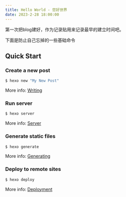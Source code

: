 ```yaml
---
title: Hello World - 您好世界
date: 2023-2-28 18:00:00
---
```

第一次把blog建好，作为记录贴用来记录最早的建立时间吧。

下面是防止自己忘掉的一些基础命令

## Quick Start

### Create a new post

``` bash
$ hexo new "My New Post"
```

More info: [Writing](https://hexo.io/docs/writing.html)

### Run server

``` bash
$ hexo server
```

More info: [Server](https://hexo.io/docs/server.html)

### Generate static files

``` bash
$ hexo generate
```

More info: [Generating](https://hexo.io/docs/generating.html)

### Deploy to remote sites

``` bash
$ hexo deploy
```

More info: [Deployment](https://hexo.io/docs/one-command-deployment.html)
